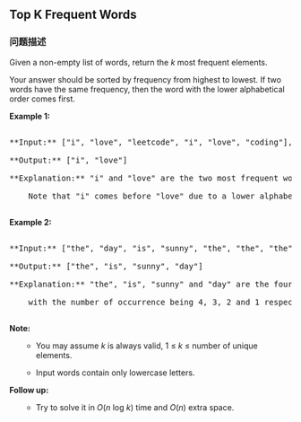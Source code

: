 ## Top K Frequent Words  
### 问题描述
Given a non-empty list of words, return the *k* most frequent elements.

Your answer should be sorted by frequency from highest to lowest. If two words have the same frequency, then the word with the lower alphabetical order comes first.

**Example 1:**<br />
<pre>
**Input:** ["i", "love", "leetcode", "i", "love", "coding"], k = 2
**Output:** ["i", "love"]
**Explanation:** "i" and "love" are the two most frequent words.
    Note that "i" comes before "love" due to a lower alphabetical order.
</pre>


**Example 2:**<br />
<pre>
**Input:** ["the", "day", "is", "sunny", "the", "the", "the", "sunny", "is", "is"], k = 4
**Output:** ["the", "is", "sunny", "day"]
**Explanation:** "the", "is", "sunny" and "day" are the four most frequent words,
    with the number of occurrence being 4, 3, 2 and 1 respectively.
</pre>


**Note:**<br>
<ol>
- You may assume *k* is always valid, 1 &le; *k* &le; number of unique elements.
- Input words contain only lowercase letters.
</ol>


**Follow up:**<br />
<ol>
- Try to solve it in *O*(*n* log *k*) time and *O*(*n*) extra space.
</ol>

